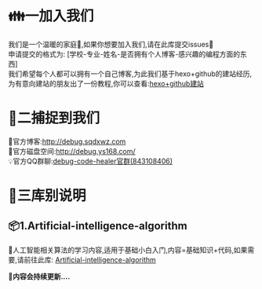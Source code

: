 # :family:一加入我们
我们是一个温暖的家庭:love_hotel:,如果你想要加入我们,请在此库提交issues:speech_balloon:
</br>
申请提交的格式为:
[学校-专业-姓名-是否拥有个人博客-感兴趣的编程方面的东西]
</br>
我们希望每个人都可以拥有一个自己博客,为此我们基于hexo+github的建站经历,</br>
为有意向建站的朋友出了一份教程,你可以查看:<a href="https://github.com/debug-code-healer/About/blob/master/Hexo%2BGithub%E5%BB%BA%E7%AB%99.md">hexo+github建站</a>

# :bow:二捕捉到我们
:wind_chime:官方博客:<a href="http://debug.sqdxwz.com">http://debug.sqdxwz.com</a>
</br>
:file_folder:官方磁盘空间:<a href="http://debug.ys168.com/">http://debug.ys168.com/</a>
</br>
:bulb:官方QQ群聊:<a target="_blank" href="//shang.qq.com/wpa/qunwpa?idkey=ff28367b522a0563eb115db8ec04ebcf3edde856af8da07a6f1e1ef12c242c37">debug-code-healer官群(843108406)</a>

# :book:三库别说明
## :package:1.Artificial-intelligence-algorithm
:thought_balloon:人工智能相关算法的学习内容,适用于基础小白入门,内容=基础知识+代码,如果需要,请前往此库:
<a href="https://github.com/debug-code-healer/Artificial-intelligence-algorithm">Artificial-intelligence-algorithm</a>

**:email:内容会持续更新....**
